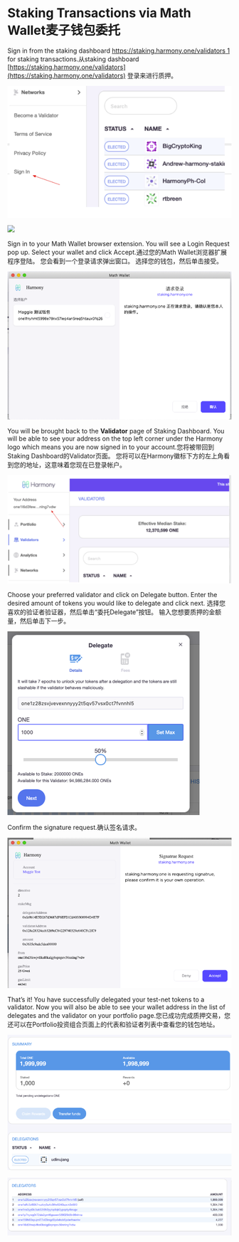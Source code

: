 # Staking Transactions via Math Wallet麦子钱包委托

Sign in from the staking dashboard [https://staking.harmony.one/validators 1](https://staking.harmony.one/validators) for staking transactions.从staking dashboard [https://staking.harmony.one/validators](https://staking.harmony.one/validators) 登录来进行质押。

![](../../.gitbook/assets/image-150.png)

![](https://aws1.discourse-cdn.com/standard11/uploads/harmony1/original/1X/1741e6cfd8e92141bee6c67fdab05954281bc98c.png)

Sign in to your Math Wallet browser extension. You will see a Login Request pop up. Select your wallet and click Accept.通过您的Math Wallet浏览器扩展程序登陆。 您会看到一个登录请求弹出窗口。 选择您的钱包，然后单击接受。

![](../../.gitbook/assets/image%20%2836%29.png)

You will be brought back to the **Validator** page of Staking Dashboard. You will be able to see your address on the top left corner under the Harmony logo which means you are now signed in to your account.您将被带回到Staking Dashboard的Validator页面。 您将可以在Harmony徽标下方的左上角看到您的地址，这意味着您现在已登录帐户。

![](../../.gitbook/assets/image-45.png)

Choose your preferred validator and click on Delegate button. Enter the desired amount of tokens you would like to delegate and click next. 选择您喜欢的验证者验证器，然后单击“委托Delegate”按钮。 输入您想要质押的金额量，然后单击下一步。

![](../../.gitbook/assets/image-27.png)

Confirm the signature request.确认签名请求。

![](../../.gitbook/assets/image-54.png)

That’s it! You have successfully delegated your test-net tokens to a validator. Now you will also be able to see your wallet address in the list of delegates and the validator on your portfolio page.您已成功完成质押交易，您还可以在Portfolio投资组合页面上的代表和验证者列表中查看您的钱包地址。

![](../../.gitbook/assets/image-114.png)

![](../../.gitbook/assets/image-9.png)

